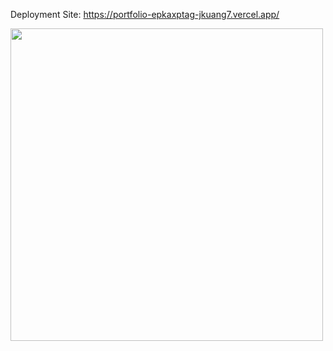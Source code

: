 Deployment Site: https://portfolio-epkaxptag-jkuang7.vercel.app/


<img src="https://user-images.githubusercontent.com/52064138/230816757-b6ae8084-aa48-4900-8708-c2a3ed8661fd.png" width="500" />
